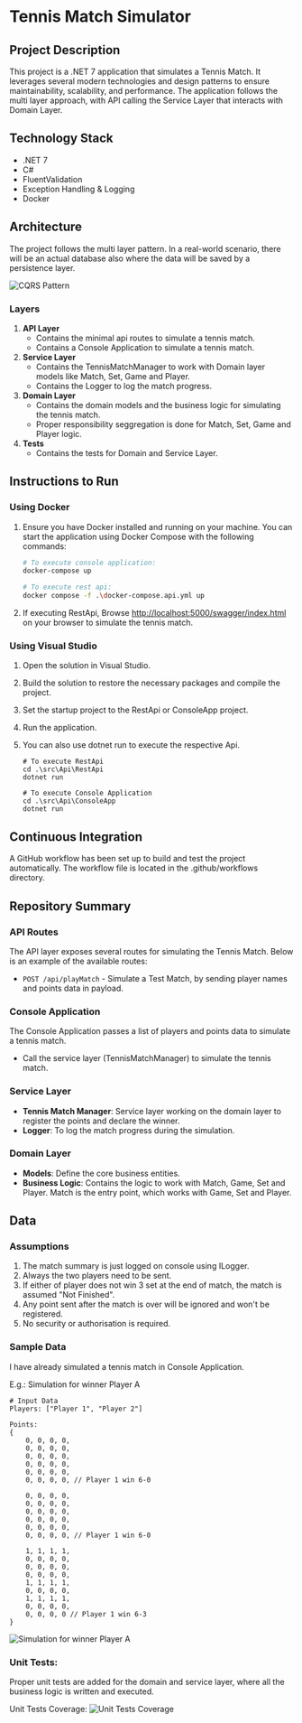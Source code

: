 # Tennis Match Simulator

## Project Description

This project is a .NET 7 application that simulates a Tennis Match. It leverages several modern technologies and design patterns to ensure maintainability, scalability, and performance. The application follows the multi layer approach, with API calling the Service Layer that interacts with Domain Layer.

## Technology Stack

- .NET 7
- C#
- FluentValidation
- Exception Handling & Logging
- Docker

## Architecture

The project follows the multi layer pattern. In a real-world scenario, there will be an actual database also where the data will be saved by a persistence layer.

![CQRS Pattern](./resources/architecture.png)


### Layers

1. **API Layer**
    - Contains the minimal api routes to simulate a tennis match.
    - Contains a Console Application to simulate a tennis match.
2. **Service Layer**
    - Contains the TennisMatchManager to work with Domain layer models like Match, Set, Game and Player.
    - Contains the Logger to log the match progress.
3. **Domain Layer**
    - Contains the domain models and the business logic for simulating the tennis match.
    - Proper responsibility seggregation is done for Match, Set, Game and Player logic.
4. **Tests**
    - Contains the tests for Domain and Service Layer.

## Instructions to Run

### Using Docker

1. Ensure you have Docker installed and running on your machine. You can start the application using Docker Compose with the following commands:

   ```bash
   # To execute console application:
   docker-compose up

   # To execute rest api:
   docker compose -f .\docker-compose.api.yml up
   ```
2. If executing RestApi, Browse [http://localhost:5000/swagger/index.html](http://localhost:5000/swagger/index.html) on your browser to simulate the tennis match.

### Using Visual Studio
1. Open the solution in Visual Studio.
2. Build the solution to restore the necessary packages and compile the project.
3. Set the startup project to the RestApi or ConsoleApp project.
4. Run the application.
5. You can also use dotnet run to execute the respective Api.

    ```
    # To execute RestApi
    cd .\src\Api\RestApi
    dotnet run

    # To execute Console Application
    cd .\src\Api\ConsoleApp
    dotnet run
    ```

## Continuous Integration

A GitHub workflow has been set up to build and test the project automatically. The workflow file is located in the .github/workflows directory.

## Repository Summary

### API Routes

The API layer exposes several routes for simulating the Tennis Match. Below is an example of the available routes:

- `POST /api/playMatch` - Simulate a Test Match, by sending player names and points data in payload.

### Console Application

The Console Application passes a list of players and points data to simulate a tennis match. 

- Call the service layer (TennisMatchManager) to simulate the tennis match.

### Service Layer

- **Tennis Match Manager**: Service layer working on the domain layer to register the points and declare the winner.
- **Logger**: To log the match progress during the simulation.

### Domain Layer

- **Models**: Define the core business entities.
- **Business Logic**: Contains the logic to work with Match, Game, Set and Player. Match is the entry point, which works with Game, Set and Player.

## Data

### Assumptions
1. The match summary is just logged on console using ILogger.
2. Always the two players need to be sent.
3. If either of player does not win 3 set at the end of match, the match is assumed "Not Finished".
4. Any point sent after the match is over will be ignored and won't be registered.
5. No security or authorisation is required.

### Sample Data
I have already simulated a tennis match in Console Application.

E.g.: Simulation for winner Player A

    
    # Input Data
    Players: ["Player 1", "Player 2"]

    Points: 
    { 
        0, 0, 0, 0, 
        0, 0, 0, 0, 
        0, 0, 0, 0, 
        0, 0, 0, 0, 
        0, 0, 0, 0, 
        0, 0, 0, 0, // Player 1 win 6-0
        
        0, 0, 0, 0, 
        0, 0, 0, 0, 
        0, 0, 0, 0, 
        0, 0, 0, 0, 
        0, 0, 0, 0, 
        0, 0, 0, 0, // Player 1 win 6-0
        
        1, 1, 1, 1, 
        0, 0, 0, 0, 
        0, 0, 0, 0, 
        0, 0, 0, 0, 
        1, 1, 1, 1, 
        0, 0, 0, 0, 
        1, 1, 1, 1, 
        0, 0, 0, 0, 
        0, 0, 0, 0 // Player 1 win 6-3
    }
    

![Simulation for winner Player A](./resources/log.png)

### Unit Tests:
Proper unit tests are added for the domain and service layer, where all the business logic is written and executed.

Unit Tests Coverage:
![Unit Tests Coverage](./resources/coverage.png)

